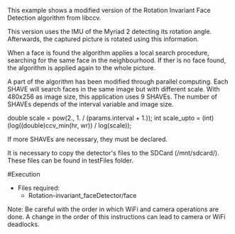 This example shows a modified version of the Rotation Invariant Face Detection algorithm from libccv.

This version uses the IMU of the Myriad 2 detecting its rotation angle. Afterwards, the captured picture is rotated using this information.

When a face is found the algorithm applies a local search procedure, searching for the same face in the neighbourhood. If ther is no face found, the algorithm is applied again to the whole picture.

A part of the algorithm has been modified through parallel computing. Each SHAVE will search faces in the same image but with different scale. 
With 480x256 as image size, this application uses 9 SHAVEs. The number of SHAVEs depends of the interval variable and image size.

double scale = pow(2., 1. / (params.interval + 1.));
int scale_upto = (int)(log((double)ccv_min(hr, wr)) / log(scale));

If more SHAVEs are necessary, they must be declared.

It is necessary to copy the detector's files to the SDCard (/mnt/sdcard/). These files can be found in testFiles folder.

#Execution

- Files required:
	- Rotation-invariant_faceDetector/face

Note: Be careful with the order in which WiFi and camera operations are done. A change in the order of this instructions can lead to camera or WiFi deadlocks.
